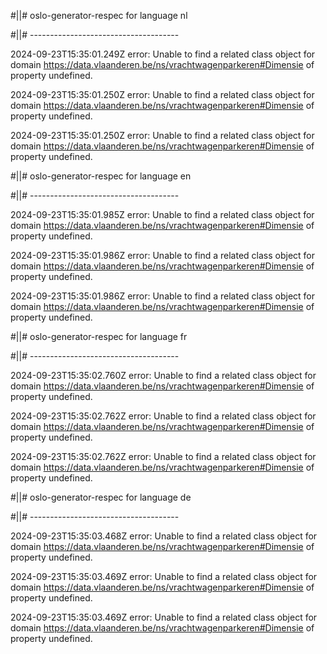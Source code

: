 #||# oslo-generator-respec for language nl  

#||# -------------------------------------  

2024-09-23T15:35:01.249Z error: Unable to find a related class object for domain https://data.vlaanderen.be/ns/vrachtwagenparkeren#Dimensie of property undefined.

2024-09-23T15:35:01.250Z error: Unable to find a related class object for domain https://data.vlaanderen.be/ns/vrachtwagenparkeren#Dimensie of property undefined.

2024-09-23T15:35:01.250Z error: Unable to find a related class object for domain https://data.vlaanderen.be/ns/vrachtwagenparkeren#Dimensie of property undefined.

#||# oslo-generator-respec for language en  

#||# -------------------------------------  

2024-09-23T15:35:01.985Z error: Unable to find a related class object for domain https://data.vlaanderen.be/ns/vrachtwagenparkeren#Dimensie of property undefined.

2024-09-23T15:35:01.986Z error: Unable to find a related class object for domain https://data.vlaanderen.be/ns/vrachtwagenparkeren#Dimensie of property undefined.

2024-09-23T15:35:01.986Z error: Unable to find a related class object for domain https://data.vlaanderen.be/ns/vrachtwagenparkeren#Dimensie of property undefined.

#||# oslo-generator-respec for language fr  

#||# -------------------------------------  

2024-09-23T15:35:02.760Z error: Unable to find a related class object for domain https://data.vlaanderen.be/ns/vrachtwagenparkeren#Dimensie of property undefined.

2024-09-23T15:35:02.762Z error: Unable to find a related class object for domain https://data.vlaanderen.be/ns/vrachtwagenparkeren#Dimensie of property undefined.

2024-09-23T15:35:02.762Z error: Unable to find a related class object for domain https://data.vlaanderen.be/ns/vrachtwagenparkeren#Dimensie of property undefined.

#||# oslo-generator-respec for language de  

#||# -------------------------------------  

2024-09-23T15:35:03.468Z error: Unable to find a related class object for domain https://data.vlaanderen.be/ns/vrachtwagenparkeren#Dimensie of property undefined.

2024-09-23T15:35:03.469Z error: Unable to find a related class object for domain https://data.vlaanderen.be/ns/vrachtwagenparkeren#Dimensie of property undefined.

2024-09-23T15:35:03.469Z error: Unable to find a related class object for domain https://data.vlaanderen.be/ns/vrachtwagenparkeren#Dimensie of property undefined.


